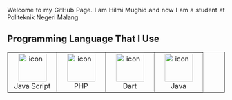 <p align="justify">
Welcome to my GitHub Page. I am Hilmi Mughid and now I am a student at Politeknik Negeri Malang
</p>

## Programming Language That I Use
<table border="none">
  <tr border="none">
    <td align="center" width="96" border="none">
        <img src="https://skillicons.dev/icons?i=js" alt="icon" width="65" height="65" />
      <br>Java Script
    </td>
    <td align="center" width="96" border="none">
        <img src="https://skillicons.dev/icons?i=php" alt="icon" width="65" height="65" />
      <br>PHP
    </td>
    <td align="center" width="96" border="none">
        <img src="https://skillicons.dev/icons?i=dart" alt="icon" width="65" height="65" />
      <br>Dart
    </td>
     <td align="center" width="96" border="none">
        <img src="https://skillicons.dev/icons?i=java" alt="icon" width="65" height="65" />
      <br>Java
    </td>
 </tr>
</table>
